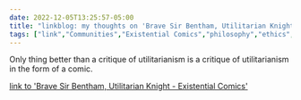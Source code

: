 ---date: 2022-12-05T13:25:57-05:00title: "linkblog: my thoughts on 'Brave Sir Bentham, Utilitarian Knight - Existential Comics'"tags: ["link","Communities","Existential Comics","philosophy","ethics","utilitarianism","webcomics"]---Only thing better than a critique of utilitarianism is a critique of utilitarianism in the form of a comic.   [link to 'Brave Sir Bentham, Utilitarian Knight - Existential Comics'](https://existentialcomics.com/comic/475)